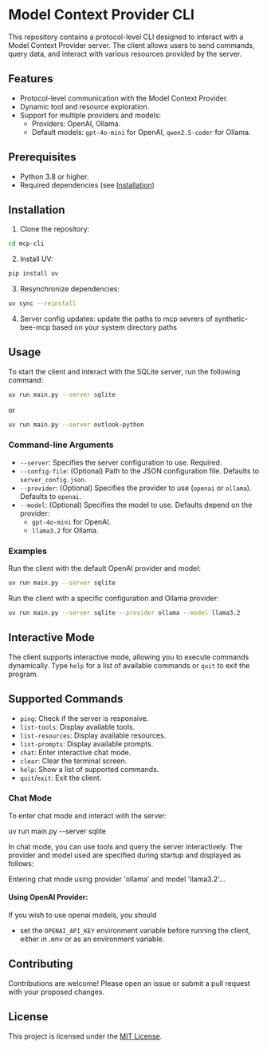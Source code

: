 # Model Context Provider CLI
This repository contains a protocol-level CLI designed to interact with a Model Context Provider server. The client allows users to send commands, query data, and interact with various resources provided by the server.

## Features
- Protocol-level communication with the Model Context Provider.
- Dynamic tool and resource exploration.
- Support for multiple providers and models:
  - Providers: OpenAI, Ollama.
  - Default models: `gpt-4o-mini` for OpenAI, `qwen2.5-coder` for Ollama.

## Prerequisites
- Python 3.8 or higher.
- Required dependencies (see [Installation](#installation))

## Installation
1. Clone the repository:

```bash
cd mcp-cli
```

2. Install UV:

```bash
pip install uv
```

3. Resynchronize dependencies:

```bash
uv sync --reinstall
```

4. Server config updates:
update the paths to mcp sevrers of synthetic-bee-mcp based on your system directory paths

## Usage
To start the client and interact with the SQLite server, run the following command:

```bash
uv run main.py --server sqlite
```

or 
```bash
uv run main.py --server outlook-python
```

### Command-line Arguments
- `--server`: Specifies the server configuration to use. Required.
- `--config-file`: (Optional) Path to the JSON configuration file. Defaults to `server_config.json`.
- `--provider`: (Optional) Specifies the provider to use (`openai` or `ollama`). Defaults to `openai`.
- `--model`: (Optional) Specifies the model to use. Defaults depend on the provider:
  - `gpt-4o-mini` for OpenAI.
  - `llama3.2` for Ollama.

### Examples
Run the client with the default OpenAI provider and model:

```bash
uv run main.py --server sqlite
```

Run the client with a specific configuration and Ollama provider:

```bash
uv run main.py --server sqlite --provider ollama --model llama3.2
```

## Interactive Mode
The client supports interactive mode, allowing you to execute commands dynamically. Type `help` for a list of available commands or `quit` to exit the program.

## Supported Commands
- `ping`: Check if the server is responsive.
- `list-tools`: Display available tools.
- `list-resources`: Display available resources.
- `list-prompts`: Display available prompts.
- `chat`: Enter interactive chat mode.
- `clear`: Clear the terminal screen.
- `help`: Show a list of supported commands.
- `quit`/`exit`: Exit the client.

### Chat Mode
To enter chat mode and interact with the server:

uv run main.py --server sqlite

In chat mode, you can use tools and query the server interactively. The provider and model used are specified during startup and displayed as follows:

Entering chat mode using provider 'ollama' and model 'llama3.2'...

#### Using OpenAI Provider:
If you wish to use openai models, you should

- set the `OPENAI_API_KEY` environment variable before running the client, either in .env or as an environment variable.

## Contributing
Contributions are welcome! Please open an issue or submit a pull request with your proposed changes.

## License
This project is licensed under the [MIT License](license.md).
